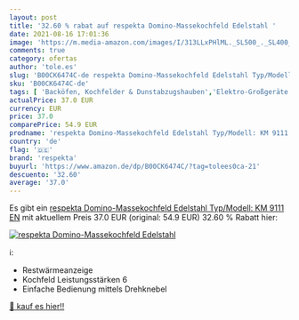 ```yaml
---
layout: post
title: '32.60 % rabat auf respekta Domino-Massekochfeld Edelstahl '
date: 2021-08-16 17:01:36
image: 'https://m.media-amazon.com/images/I/313LLxPHlML._SL500_._SL400_.jpg'
comments: true
category: ofertas
author: 'tole.es'
slug: 'B00CK6474C-de respekta Domino-Massekochfeld Edelstahl Typ/Modell: KM...'
sku: 'B00CK6474C-de'
tags: [ 'Backöfen, Kochfelder & Dunstabzugshauben','Elektro-Großgeräte','Kochfelder','respekta', ]
actualPrice: 37.0 EUR
currency: EUR
price: 37.0
comparePrice: 54.9 EUR
prodname: 'respekta Domino-Massekochfeld Edelstahl Typ/Modell: KM 9111 EN'
country: 'de'
flag: '🇩🇪'
brand: 'respekta'
buyurl: 'https://www.amazon.de/dp/B00CK6474C/?tag=tolees0ca-21'
descuento: '32.60'
average: '37.0'
---
```


Es gibt ein [respekta Domino-Massekochfeld Edelstahl Typ/Modell: KM 9111 EN](https://www.amazon.de/dp/B00CK6474C/?tag=tolees0ca-21) mit aktuellem Preis 37.0 EUR (original: 54.9 EUR) 32.60 % Rabatt hier:

[![respekta Domino-Massekochfeld Edelstahl ](https://m.media-amazon.com/images/I/313LLxPHlML._SL500_._SL400_.jpg)](https://www.amazon.de/dp/B00CK6474C/?tag=tolees0ca-21)

ℹ️:

- Restwärmeanzeige
- Kochfeld Leistungsstärken 6
- Einfache Bedienung mittels Drehknebel

[🛒 kauf es hier!!](https://www.amazon.de/dp/B00CK6474C/?tag=tolees0ca-21)

